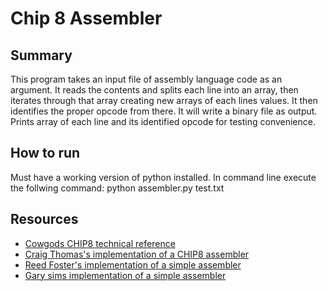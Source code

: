 # Chip 8 Assembler

## Summary

This program takes an input file of assembly language code as an argument. It reads the contents and splits
each line into an array, then iterates through that array creating new arrays of each lines values. It then identifies
the proper opcode from there. It will write a binary file as output.
Prints array of each line and its identified opcode for testing convenience.

## How to run

Must have a working version of python installed.
In command line execute the follwing command: python assembler.py test.txt

## Resources

* [Cowgods CHIP8 technical reference](http://devernay.free.fr/hacks/chip8/C8TECH10.HTM#00E0)
* [Craig Thomas's implementation of a CHIP8 assembler](https://github.com/craigthomas/Chip8Assembler)
* [Reed Foster's implementation of a simple assembler](https://hackaday.io/project/10576-mucpu-an-8-bit-mcu/log/36010-writing-an-assembler-in-python)
* [Gary sims implementation of a simple assembler](https://github.com/garyexplains/examples/blob/master/vASM.py)
